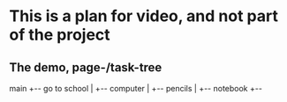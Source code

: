 #  This is a plan for video, and not part of the project

## The demo, page-/task-tree

main
+-- go to school
|   +-- computer
|   +-- pencils
|   +-- notebook
+--
